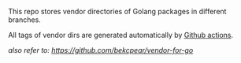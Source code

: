 
This repo stores vendor directories of Golang packages in different branches.

All tags of vendor dirs are generated automatically by [Github actions](https://docs.github.com/en/actions).

*also refer to: https://github.com/bekcpear/vendor-for-go*

